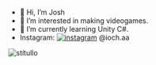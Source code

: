 - 👋 Hi, I’m Josh
- 👀 I’m interested in making videogames.
- 🌱 I’m currently learning Unity C#.
- Instagram: [![instagram](https://static.cdninstagram.com/rsrc.php/v3/yI/r/VsNE-OHk_8a.png)](https://www.instagram.com/iosh.aa/) @ioch.aa


<!---
IDJoshy/IDJoshy is a ✨ special ✨ repository because its `README.md` (this file) appears on your GitHub profile.
You can click the Preview link to take a look at your changes.
--->
![stítullo](https://user-images.githubusercontent.com/112592102/187801117-f607e39c-daf9-4e0f-a026-b69574981cef.png)

